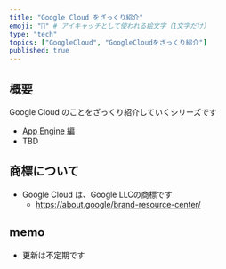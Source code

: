 ```yaml
---
title: "Google Cloud をざっくり紹介"
emoji: "🚀" # アイキャッチとして使われる絵文字（1文字だけ）
type: "tech"
topics: ["GoogleCloud", "GoogleCloudをざっくり紹介"]
published: true
---
```


## 概要

Google Cloud のことをざっくり紹介していくシリーズです

- [App Engine 編]()
- TBD

## 商標について

- Google Cloud は、Google LLCの商標です
  - https://about.google/brand-resource-center/

## memo

+ 更新は不定期です
